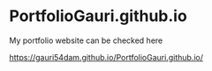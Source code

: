 # PortfolioGauri.github.io

My portfolio website can be checked here 

https://gauri54dam.github.io/PortfolioGauri.github.io/
